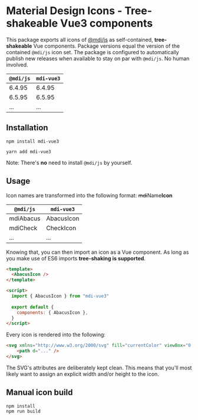 # Material Design Icons - Tree-shakeable Vue3 components

This package exports all icons of [@mdi/js](https://github.com/Templarian/MaterialDesign-JS) as self-contained, **tree-shakeable** Vue components.
Package versions equal the version of the contained `@mdi/js` icon set. The package is configured to automatically publish new releases when available to stay on par with `@mdi/js`. No human involved.

| `@mdi/js` | `mdi-vue3` |
|---|---|
| 6.4.95 | 6.4.95 |
| 6.5.95 | 6.5.95 |
| ... | ... |

## Installation

```
npm install mdi-vue3
```

```
yarn add mdi-vue3
```

Note: There's **no** need to install `@mdi/js` by yourself.

## Usage

Icon names are transformed into the following format: ~~mdi~~Name**Icon**

| `@mdi/js` | `mdi-vue3` |
|---|---|
| mdiAbacus | AbacusIcon |
| mdiCheck | CheckIcon |
| ... | ... |

Knowing that, you can then import an icon as a Vue component. As long as you make use of ES6 imports **tree-shaking is supported**.

```html
<template>
  <AbacusIcon />
</template>

<script>
  import { AbacusIcon } from "mdi-vue3"
  
  export default {
    components: { AbacusIcon },
  }
</script>
```

Every icon is rendered into the following:

```html
<svg xmlns="http://www.w3.org/2000/svg" fill="currentColor" viewBox="0 0 24 24" aria-hidden="true">
    <path d="..." />
</svg>
```

The SVG's attributes are deliberately kept clean. This means that you'll most likely want to assign an explicit width and/or height to the icon.

## Manual icon build
```
npm install
npm run build
```